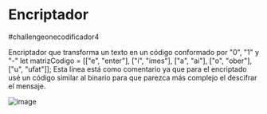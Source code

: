 # Encriptador
#challengeonecodificador4

Encriptador que transforma un texto en un código conformado por "0", "1" y "-"
let matrizCodigo = [["e", "enter"], ["i", "imes"], ["a", "ai"], ["o", "ober"], ["u", "ufat"]]; 
Esta línea está como comentario ya que para el encriptado usé un código similar al binario para que parezca más complejo el descifrar el mensaje.

![image](https://github.com/user-attachments/assets/7d3022a6-865f-4a2a-8945-2c0d414e6667)

